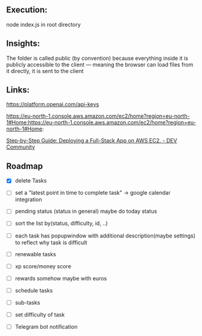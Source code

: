 ## Execution:

node index.js in root directory

## Insights:

The folder is called public (by convention) because everything inside it is publicly accessible to the client — meaning the browser can load files from it directly, it is sent to the client

## Links:

https://platform.openai.com/api-keys

https://eu-north-1.console.aws.amazon.com/ec2/home?region=eu-north-1#Home:https://eu-north-1.console.aws.amazon.com/ec2/home?region=eu-north-1#Home:

[Step-by-Step Guide: Deploying a Full-Stack App on AWS EC2. - DEV Community](https://dev.to/backendbro/step-by-step-guide-deploying-a-full-stack-app-on-aws-ec2-21e1)

## Roadmap

- [x] delete Tasks

- [ ] set a "latest point in time to complete task" -> google calendar integration

- [ ] pending status (status in general) maybe do today status

- [ ] sort the list by(status, difficulty, id, ..)

- [ ] each task has popupwindow with additional description(maybe settings) to reflect why task is difficult

- [ ] renewable tasks

- [ ] xp score/money score

- [ ] rewards somehow maybe with euros

- [ ] schedule tasks

- [ ] sub-tasks

- [ ] set difficulty of task

- [ ] Telegram bot notification
